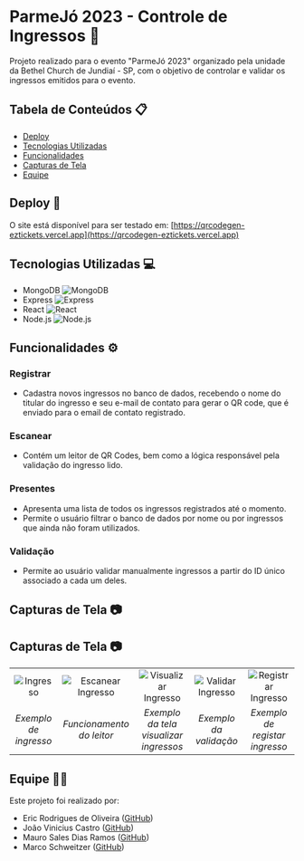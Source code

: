 # ParmeJó 2023 - Controle de Ingressos 🎫

Projeto realizado para o evento "ParmeJó 2023" organizado pela unidade da Bethel Church de Jundiaí - SP, com o objetivo de controlar e validar os ingressos emitidos para o evento.

## Tabela de Conteúdos 📋

- [Deploy](#deploy)
- [Tecnologias Utilizadas](#tecnologias-utilizadas)
- [Funcionalidades](#funcionalidades)
- [Capturas de Tela](#capturas-de-tela)
- [Equipe](#equipe)

## Deploy 🚀

O site está disponível para ser testado em: [https://qrcodegen-eztickets.vercel.app](https://qrcodegen-eztickets.vercel.app)

## Tecnologias Utilizadas 💻

- MongoDB ![MongoDB](https://img.shields.io/badge/-MongoDB-brightgreen)
- Express ![Express](https://img.shields.io/badge/-Express-lightgrey)
- React ![React](https://img.shields.io/badge/-React-blue)
- Node.js ![Node.js](https://img.shields.io/badge/-Node.js-green)

## Funcionalidades ⚙️

### Registrar

- Cadastra novos ingressos no banco de dados, recebendo o nome do titular do ingresso e seu e-mail de contato para gerar o QR code, que é enviado para o email de contato registrado.

### Escanear

- Contém um leitor de QR Codes, bem como a lógica responsável pela validação do ingresso lido.

### Presentes

- Apresenta uma lista de todos os ingressos registrados até o momento.
- Permite o usuário filtrar o banco de dados por nome ou por ingressos que ainda não foram utilizados.

### Validação

- Permite ao usuário validar manualmente ingressos a partir do ID único associado a cada um deles.

## Capturas de Tela 📷

## Capturas de Tela 📷

<table>
  <tr>
    <td align="center"><img src="https://imgur.com/Jj42SYI" alt="Ingresso" ></td>
    <td align="center"><img src="https://imgur.com/W8xgaIU" alt="Escanear Ingresso" ></td>
    <td align="center"><img src="https://imgur.com/JlJ9wqJ" alt="Visualizar Ingresso" ></td>
    <td align="center"><img src="https://imgur.com/4URw7Pn" alt="Validar Ingresso" ></td>
    <td align="center"><img src="https://imgur.com/d3vFrIS" alt="Registrar Ingresso"  ></td>
  </tr>
  <tr>
    <td align="center"><em>Exemplo de ingresso</em></td>
    <td align="center"><em>Funcionamento do leitor</em></td>
    <td align="center"><em>Exemplo da tela visualizar ingressos</em></td>
    <td align="center"><em>Exemplo da validação</em></td>
    <td align="center"><em>Exemplo de registar ingresso</em></td>
  </tr>
</table>


## Equipe 👨‍💻

Este projeto foi realizado por:

- Eric Rodrigues de Oliveira ([GitHub](https://github.com/ericrodrigues00))
- João Vinicius Castro ([GitHub](https://github.com/akastroo))
- Mauro Sales Dias Ramos ([GitHub](https://github.com/maurosdr))
- Marco Schweitzer ([GitHub](https://github.com/MarcoSchwepps))
